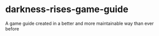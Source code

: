 # darkness-rises-game-guide
A game guide created in a better and more maintainable way than ever before
